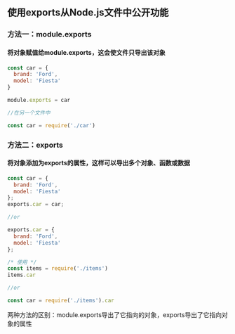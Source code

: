 ## 使用exports从Node.js文件中公开功能

### 方法一：module.exports

#### 将对象赋值给module.exports，这会使文件只导出该对象

```js
const car = {
  brand: 'Ford',
  model: 'Fiesta'
}

module.exports = car

//在另一个文件中

const car = require('./car')
```



### 方法二：exports

#### 将对象添加为exports的属性，这样可以导出多个对象、函数或数据

```js
const car = {
  brand: 'Ford',
  model: 'Fiesta'
};
exports.car = car;

//or

exports.car = {
  brand: 'Ford',
  model: 'Fiesta'
};

/* 使用 */
const items = require('./items')
items.car

//or

const car = require('./items').car
```

两种方法的区别：module.exports导出了它指向的对象，exports导出了它指向对象的属性



